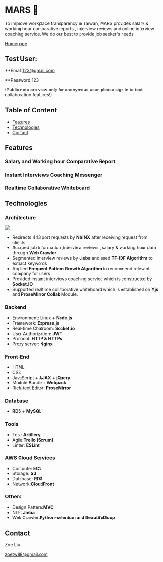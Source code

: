 # MARS  :tophat:

To improve workplace transparency in Taiwan, MARS provides salary & working hour comparative reports , interview reviews and online interview coaching service.
We do our best to provide job seeker's needs 

[Homepage](https://mars-interviews.club) 

## Test User:

\*\*Email:123@gmail.com

\*\*Password:123

(Public note are view only for anonymous user, please sign in to test collaboration features!)

## Table of Content

- [Features](#Features)
- [Technologies](#Technologies)
- [Contact](#Contact)

## Features

### Salary and Working hour Comparative Report

### Instant Interviews Coaching Messenger
 
### Realtime Collaborative Whiteboard
 

## Technologies

### Architecture

![](https://zoesandbox.s3-ap-southeast-1.amazonaws.com/img/architecture.png)
- Redirects 443 port requests by **NGINX** after receiving request from clients
- Scraped job information ,interview reviews , salary & working hour data through **Web Crawler**
- Segmented interview reviews by **Jieba** and used **TF-IDF Algorithm** to extract keywords 
- Applied **Frequent Pattern Growth Algorithm** to recommend relevant company for users
- Provided instant interviews coaching service which is constructed by **Socket.IO** 
- Supported realtime collaborative whiteboard which is established on **Yjs** and **ProseMirror Collab** Module.


### Backend

- Environment: Linux + **Node.js**
- Framework: **Express.js**
- Real-time Chatroom: **Socket.io**
- User Authorization: **JWT**
- Protocol: **HTTP & HTTPs**
- Proxy server: **Nginx**

### Front-End

- HTML
- CSS
- JavaScript + **AJAX** + **jQuery**
- Module Bundler: **Webpack**
- Rich-text Editor: **ProseMirror**


### Database

- **RDS** + **MySQL**



### Tools
- Test: **Artillery**
- Agile:**Trello (Scrum)**
- Linter: **ESLint**

### AWS Cloud Services

- Compute: **EC2**
- Storage: **S3**
- Database: **RDS**
- Network:**CloudFront**

### Others
- Design Pattern:**MVC**
- NLP: **Jieba**
- Web Crawler:**Python-selenium and BeautifulSoup**

## Contact

Zoe Liu

zoetw88@gmail.com

